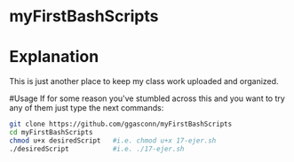 # myFirstBashScripts

# Explanation
This is just another place to keep my class work uploaded and organized.

#Usage
If for some reason you've stumbled across this and you want to try any of them just type the next commands:
```bash
git clone https://github.com/ggasconn/myFirstBashScripts
cd myFirstBashScripts
chmod u+x desiredScript   #i.e. chmod u+x 17-ejer.sh
./desiredScript           #i.e. ./17-ejer.sh
```
